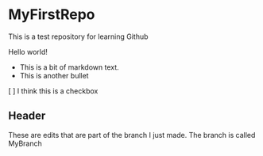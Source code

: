 # MyFirstRepo
This is a test repository for learning Github

Hello world!
* This is a bit of markdown text.
* This is another bullet

[ ] I think this is a checkbox

## Header

These are edits that are part of the branch I just made. The branch is called MyBranch
